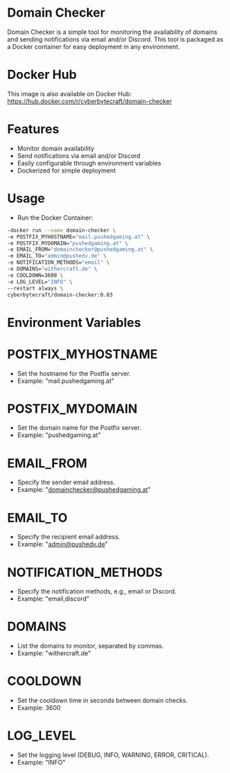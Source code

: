 # Domain Checker
Domain Checker is a simple tool for monitoring the availability of domains and sending notifications
via email and/or Discord. This tool is packaged as a Docker container for easy deployment in any environment.

# Docker Hub
  This image is also available on Docker Hub: https://hub.docker.com/r/cyberbytecraft/domain-checker


  
# Features
 - Monitor domain availability
 - Send notifications via email and/or Discord
 - Easily configurable through environment variables
 - Dockerized for simple deployment
# Usage
   - Run the Docker Container:

```bash
-docker run --name domain-checker \
-e POSTFIX_MYHOSTNAME="mail.pushedgaming.at" \
-e POSTFIX_MYDOMAIN="pushedgaming.at" \
-e EMAIL_FROM="domainchecker@pushedgaming.at" \
-e EMAIL_TO="admin@pushedv.de" \
-e NOTIFICATION_METHODS="email" \
-e DOMAINS="withercraft.de" \
-e COOLDOWN=3600 \
-e LOG_LEVEL="INFO" \
--restart always \
cyberbytecraft/domain-checker:0.03
```


# Environment Variables



#   POSTFIX_MYHOSTNAME
 - Set the hostname for the Postfix server.
 - Example: "mail.pushedgaming.at"

#   POSTFIX_MYDOMAIN
 - Set the domain name for the Postfix server.
 - Example: "pushedgaming.at"

#   EMAIL_FROM
 - Specify the sender email address.
 - Example: "domainchecker@pushedgaming.at"

#   EMAIL_TO
 - Specify the recipient email address.
 - Example: "admin@pushedv.de"

#   NOTIFICATION_METHODS
 - Specify the notification methods, e.g., email or Discord.
 - Example: "email,discord"

#   DOMAINS
 - List the domains to monitor, separated by commas.
 - Example: "withercraft.de"

#   COOLDOWN
 - Set the cooldown time in seconds between domain checks.
 - Example: 3600

#   LOG_LEVEL
 - Set the logging level (DEBUG, INFO, WARNING, ERROR, CRITICAL).
 - Example: "INFO"

